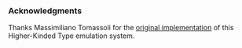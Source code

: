 ### Acknowledgments
Thanks Massimiliano Tomassoli for the [original implementation](https://github.com/mtomassoli/HKTs) of this Higher-Kinded Type emulation system.
